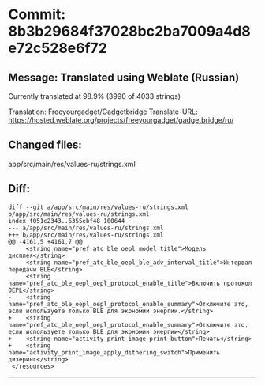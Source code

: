 # Commit: 8b3b29684f37028bc2ba7009a4d8e72c528e6f72
## Message: Translated using Weblate (Russian)

Currently translated at 98.9% (3990 of 4033 strings)

Translation: Freeyourgadget/Gadgetbridge
Translate-URL: https://hosted.weblate.org/projects/freeyourgadget/gadgetbridge/ru/
## Changed files:
app/src/main/res/values-ru/strings.xml

## Diff:
```
diff --git a/app/src/main/res/values-ru/strings.xml b/app/src/main/res/values-ru/strings.xml
index f051c2343..6355ebf48 100644
--- a/app/src/main/res/values-ru/strings.xml
+++ b/app/src/main/res/values-ru/strings.xml
@@ -4161,5 +4161,7 @@
     <string name="pref_atc_ble_oepl_model_title">Модель дисплея</string>
     <string name="pref_atc_ble_oepl_ble_adv_interval_title">Интервал передачи BLE</string>
     <string name="pref_atc_ble_oepl_oepl_protocol_enable_title">Включить протокол OEPL</string>
-    <string name="pref_atc_ble_oepl_oepl_protocol_enable_summary">Отключите это, если используете только BLE для экономии энергии.</string>
+    <string name="pref_atc_ble_oepl_oepl_protocol_enable_summary">Отключите это, если используете только BLE для экономии энергии</string>
+    <string name="activity_print_image_print_button">Печать</string>
+    <string name="activity_print_image_apply_dithering_switch">Применить дизеринг</string>
 </resources>
```
-----------------------------------
